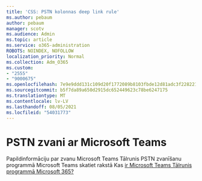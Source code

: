 ```yaml
---
title: 'CSS: PSTN kolonnas deep link rule'
ms.author: pebaum
author: pebaum
manager: scotv
ms.audience: Admin
ms.topic: article
ms.service: o365-administration
ROBOTS: NOINDEX, NOFOLLOW
localization_priority: Normal
ms.collection: Adm_O365
ms.custom:
- "2555"
- "9000675"
ms.openlocfilehash: 7e9e9ddd131c109d20f1772089b8103fbde12d81adc3f2282210c8a9e2e43611
ms.sourcegitcommit: b5f7da89a650d2915dc652449623c78be6247175
ms.translationtype: MT
ms.contentlocale: lv-LV
ms.lasthandoff: 08/05/2021
ms.locfileid: "54031773"
---
```

# <a name="pstn-calling-with-microsoft-teams"></a>PSTN zvani ar Microsoft Teams

Papildinformāciju par zvanu Microsoft Teams Tālrunis PSTN zvanīšanu programmā Microsoft Teams skatiet rakstā Kas [ir Microsoft Teams Tālrunis programmā Microsoft 365?](https://docs.microsoft.com/microsoftteams/what-is-phone-system-in-office-365)